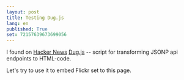 ```yaml
---
layout: post
title: Testing Dug.js
lang: en
published: True
set: 72157639673699056
---
```


I found on [Hacker News][1] [Dug.js][2] -- script for transforming JSONP api endpoints to HTML-code.

Let's try to use it to embed Flickr set to this page.

<script>
    dug({
      endpoint: 'http://api.flickr.com/services/rest/?method=flickr.photosets.getPhotos&api_key=2eabc9d4b3a1b7443b2900a729b8b4a8&format=json&photoset_id=72157639673699056',
      callbackParam: 'jsoncallback',
      template: '<div>\
          <ul class="photos">\
            {{#photoset.photo}}\
              <li>\
                <a href="\{\{url\}\}" title="\{\{title\}\}" alt="\{\{title\}\}">\
                  <h3>{{title}}</h3>\
                  <img src="http://farm{{farm}}.static.flickr.com/{{server}}/{{id}}_{{secret}}_m.jpg">\
                </a>\
              </li>\
            {{/photoset.photo}}\
          </ul>\
        </div>'
    });
  </script>


[1]: https://news.ycombinator.com/item?id=7230411
[2]: http://rog.ie/blog/dugjs-a-jsonp-to-html-script
